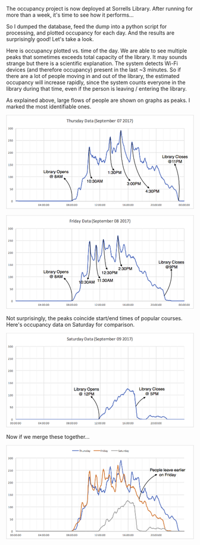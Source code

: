 The occupancy project is now deployed at Sorrells Library. After running for more than a week, it's time to see how it performs...

So I dumped the database, feed the dump into a python script for processing, and plotted occupancy for each day. And the results are surprisingly good! Let's take a look.

Here is occupancy plotted vs. time of the day. We are able to see multiple peaks that sometimes exceeds total capacity of the library. It may sounds strange but there is a scientific explanation. The system detects Wi-Fi devices (and therefore occupancy) present in the last ~3 minutes. So if there are a lot of people moving in and out of the library, the estimated occupancy will increase rapidly, since the system counts everyone in the library during that time, even if the person is leaving / entering the library. 

As explained above, large flows of people are shown on graphs as peaks. I marked the most identifiable ones.

![Thursday](thu.png)

![Friday](fri.png)

Not surprisingly, the peaks coincide start/end times of popular courses. Here's occupancy data on Saturday for comparison.

![Saturday](sat.png)

Now if we merge these together...

![Merged](merged.png)
